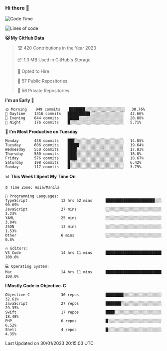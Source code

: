 ### Hi there 👋

<!--START_SECTION:waka-->
![Code Time](http://img.shields.io/badge/Code%20Time-3%2C580%20hrs%2038%20mins-blue)

![Lines of code](https://img.shields.io/badge/From%20Hello%20World%20I%27ve%20Written-2%20Million%20lines%20of%20code-blue)

**🐱 My GitHub Data** 

> 🏆 420 Contributions in the Year 2023
 > 
> 📦 1.3 MB Used in GitHub's Storage 
 > 
> 💼 Opted to Hire
 > 
> 📜 57 Public Repositories 
 > 
> 🔑 56 Private Repositories  
 > 
**I'm an Early 🐤** 

```text
🌞 Morning    949 commits    ███████░░░░░░░░░░░░░░░░░░   30.76% 
🌆 Daytime    1316 commits   ██████████░░░░░░░░░░░░░░░   42.66% 
🌃 Evening    644 commits    █████░░░░░░░░░░░░░░░░░░░░   20.88% 
🌙 Night      176 commits    █░░░░░░░░░░░░░░░░░░░░░░░░   5.71%

```
📅 **I'm Most Productive on Tuesday** 

```text
Monday       458 commits    ███░░░░░░░░░░░░░░░░░░░░░░   14.85% 
Tuesday      606 commits    █████░░░░░░░░░░░░░░░░░░░░   19.64% 
Wednesday    550 commits    ████░░░░░░░░░░░░░░░░░░░░░   17.83% 
Thursday     580 commits    ████░░░░░░░░░░░░░░░░░░░░░   18.8% 
Friday       576 commits    ████░░░░░░░░░░░░░░░░░░░░░   18.67% 
Saturday     198 commits    █░░░░░░░░░░░░░░░░░░░░░░░░   6.42% 
Sunday       117 commits    █░░░░░░░░░░░░░░░░░░░░░░░░   3.79%

```


📊 **This Week I Spent My Time On** 

```text
⌚︎ Time Zone: Asia/Manila

💬 Programming Languages: 
TypeScript               12 hrs 52 mins      ██████████████████████░░░   90.69% 
JavaScript               27 mins             ░░░░░░░░░░░░░░░░░░░░░░░░░   3.23% 
YAML                     25 mins             ░░░░░░░░░░░░░░░░░░░░░░░░░   3.04% 
JSON                     13 mins             ░░░░░░░░░░░░░░░░░░░░░░░░░   1.53% 
Other                    6 mins              ░░░░░░░░░░░░░░░░░░░░░░░░░   0.8%

🔥 Editors: 
VS Code                  14 hrs 11 mins      █████████████████████████   100.0%

💻 Operating System: 
Mac                      14 hrs 11 mins      █████████████████████████   100.0%

```

**I Mostly Code in Objective-C** 

```text
Objective-C              30 repos            ████████░░░░░░░░░░░░░░░░░   32.61% 
JavaScript               27 repos            ███████░░░░░░░░░░░░░░░░░░   29.35% 
Swift                    17 repos            ████░░░░░░░░░░░░░░░░░░░░░   18.48% 
PHP                      6 repos             █░░░░░░░░░░░░░░░░░░░░░░░░   6.52% 
Shell                    4 repos             █░░░░░░░░░░░░░░░░░░░░░░░░   4.35%

```



 Last Updated on 30/01/2023 20:15:03 UTC
<!--END_SECTION:waka-->


<!--
**rad182/rad182** is a ✨ _special_ ✨ repository because its `README.md` (this file) appears on your GitHub profile.

Here are some ideas to get you started:

- 🔭 I’m currently working on ...
- 🌱 I’m currently learning ...
- 👯 I’m looking to collaborate on ...
- 🤔 I’m looking for help with ...
- 💬 Ask me about ...
- 📫 How to reach me: ...
- 😄 Pronouns: ...
- ⚡ Fun fact: ...
-->
